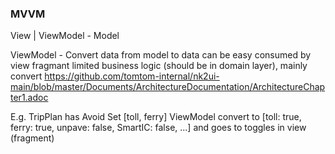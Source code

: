 
### MVVM ###

View
 |
ViewModel - Model

ViewModel - Convert data from model to data can be easy consumed by view fragmant
limited business logic (should be in domain layer), mainly convert
https://github.com/tomtom-internal/nk2ui-main/blob/master/Documents/ArchitectureDocumentation/ArchitectureChapter1.adoc

E.g.
TripPlan has Avoid Set [toll, ferry]
ViewModel convert to [toll: true, ferry: true, unpave: false, SmartIC: false, ...] and goes to toggles in view (fragment)
